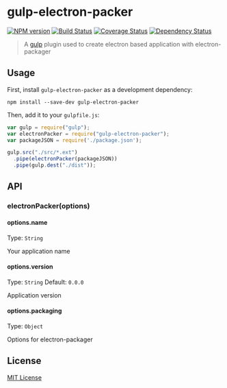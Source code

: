 
# gulp-electron-packer
[![NPM version][npm-image]][npm-url] [![Build Status][travis-image]][travis-url]  [![Coverage Status][coveralls-image]][coveralls-url] [![Dependency Status][depstat-image]][depstat-url]

> A [gulp](https://github.com/wearefractal/gulp) plugin used to create electron based application with electron-packager

## Usage

First, install `gulp-electron-packer` as a development dependency:

```shell
npm install --save-dev gulp-electron-packer
```

Then, add it to your `gulpfile.js`:

```javascript
var gulp = require("gulp");
var electronPacker = require("gulp-electron-packer");
var packageJSON = require('./package.json');

gulp.src("./src/*.ext")
  .pipe(electronPacker(packageJSON))
  .pipe(gulp.dest("./dist"));
```

## API

### electronPacker(options)

#### options.name
Type: `String`  

Your application name

#### options.version
Type: `String`
Default: `0.0.0`  

Application version

#### options.packaging
Type: `Object`

Options for electron-packager


## License

[MIT License](http://en.wikipedia.org/wiki/MIT_License)

[npm-url]: https://npmjs.org/package/gulp-electron-packer
[npm-image]: https://badge.fury.io/js/gulp-electron-packer.png

[travis-url]: http://travis-ci.org/railsware/gulp-electron-packer
[travis-image]: https://secure.travis-ci.org/railsware/gulp-electron-packer.png?branch=master

[coveralls-url]: https://coveralls.io/r/alchapone/gulp-electron-packer
[coveralls-image]: https://coveralls.io/repos/alchapone/gulp-electron-packer/badge.png

[depstat-url]: https://david-dm.org/alchapone/gulp-electron-packer
[depstat-image]: https://david-dm.org/alchapone/gulp-electron-packer.png
